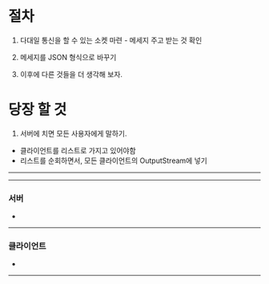 # 절차
1. 다대일 통신을 할 수 있는 소켓 마련 - 메세지 주고 받는 것 확인

2. 메세지를 JSON 형식으로 바꾸기

3. 이후에 다른 것들을 더 생각해 보자.


# 당장 할 것
1. 서버에 치면 모든 사용자에게 말하기.
- 클라이언트를 리스트로 가지고 있어야함
- 리스트를 순회하면서, 모든 클라이언트의 OutputStream에 넣기

---


---

### 서버
- 

---

### 클라이언트
- 

---